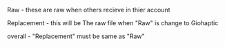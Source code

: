 Raw - these are raw when others recieve in thier account

Replacement - this will be The raw file when "Raw" is change to Giohaptic

overall - "Replacement" must be same as "Raw"
